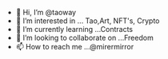 - 👋 Hi, I’m @taoway
- 👀 I’m interested in ... Tao,Art, NFT's, Crypto
- 🌱 I’m currently learning ...Contracts
- 💞️ I’m looking to collaborate on ...Freedom
- 📫 How to reach me ...@mirermirror

<!---
taoway/taoway is a ✨ special ✨ repository because its `README.md` (this file) appears on your GitHub profile.
You can click the Preview link to take a look at your changes.
--->
